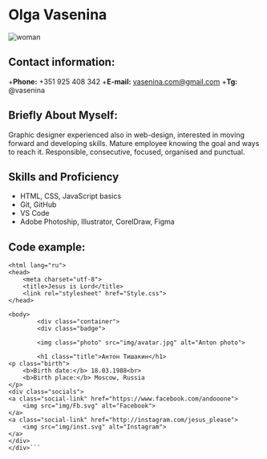 # Olga Vasenina
![woman](/Users/vasenina/Downloads/Olga-CV.JPEG "Ольга Васенина")
## Contact information:
+**Phone:** +351 925 408 342
+**E-mail:** vasenina.com@gmail.com
+**Tg:** @vasenina
## Briefly About Myself:
Graphic designer experienced also in web-design, interested in moving forward and developing skills.
Mature employee knowing the goal and ways to reach it. Responsible, consecutive, focused, organised and punctual.
## Skills and Proficiency
+ HTML, CSS, JavaScript basics
+ Git, GitHub
+ VS Code
+ Adobe Photoship, Illustrator, CorelDraw, Figma
## Code example:
```<!DOCTYPE html>
<html lang="ru">
<head>
    <meta charset="utf-8">
    <title>Jesus is Lord</title>
    <link rel="stylesheet" href="Style.css">
</head>

<body>
        <div class="container">
        <div class="badge">

        <img class="photo" src="img/avatar.jpg" alt="Anton photo">

        <h1 class="title">Антон Тишакин</h1>
<p class="birth">
    <b>Birth date:</b> 18.03.1988<br>
    <b>Birth place:</b> Moscow, Russia
</p>
<div class="socials">
<a class="social-link" href="https://www.facebook.com/andooone">
    <img src="img/Fb.svg" alt="Facebook">
</a>
<a class="social-link" href="http://instagram.com/jesus_please">
    <img src="img/inst.svg" alt="Instagram">
</a>
</div>
</div>```